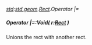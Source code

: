 _[std](../../modules/std/std-module.md):[std.geom](../../modules/std/std-geom.md).[Rect<T>](../../modules/std/std-geom-rect.md).Operator |=_
##### Operator |=:Void( r:[Rect](../../modules/std/std-geom-rect.md)<T> )
Unions the rect with another rect.
